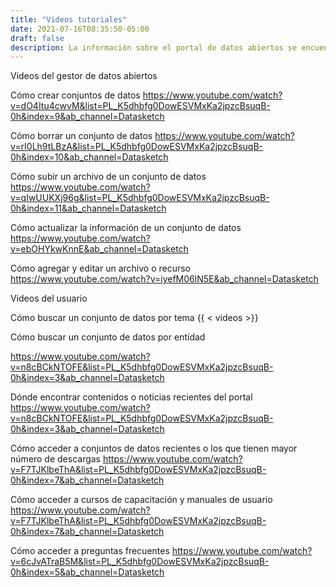 ```yaml
---
title: "Videos tutoriales"
date: 2021-07-16T08:35:50-05:00
draft: false
description: La información sobre el portal de datos abiertos se encuentran en los videos tutoriales.
---
```

Videos del gestor de datos abiertos

Cómo crear conjuntos de datos
https://www.youtube.com/watch?v=dO4Itu4cwvM&list=PL_K5dhbfg0DowESVMxKa2jpzcBsuqB-0h&index=9&ab_channel=Datasketch

Cómo borrar un conjunto de datos
https://www.youtube.com/watch?v=rI0Lh9tLBzA&list=PL_K5dhbfg0DowESVMxKa2jpzcBsuqB-0h&index=10&ab_channel=Datasketch

Cómo subir un archivo de un conjunto de datos
https://www.youtube.com/watch?v=qIwUUKXj96g&list=PL_K5dhbfg0DowESVMxKa2jpzcBsuqB-0h&index=11&ab_channel=Datasketch

Cómo actualizar la información de un conjunto de datos
https://www.youtube.com/watch?v=ebOHYkwKnnE&ab_channel=Datasketch


Cómo agregar y editar un archivo o recurso
https://www.youtube.com/watch?v=iyefM06lN5E&ab_channel=Datasketch








Videos del usuario 



Cómo buscar un conjunto de datos por tema
{{ < videos >}}

Cómo buscar un conjunto de datos por entidad

https://www.youtube.com/watch?v=n8cBCkNTOFE&list=PL_K5dhbfg0DowESVMxKa2jpzcBsuqB-0h&index=3&ab_channel=Datasketch

Dónde encontrar contenidos o noticias recientes del portal
https://www.youtube.com/watch?v=n8cBCkNTOFE&list=PL_K5dhbfg0DowESVMxKa2jpzcBsuqB-0h&index=3&ab_channel=Datasketch

Cómo acceder a conjuntos de datos recientes o los que tienen mayor número de descargas
https://www.youtube.com/watch?v=F7TJKlbeThA&list=PL_K5dhbfg0DowESVMxKa2jpzcBsuqB-0h&index=7&ab_channel=Datasketch

Cómo acceder a cursos de capacitación y manuales de usuario
https://www.youtube.com/watch?v=F7TJKlbeThA&list=PL_K5dhbfg0DowESVMxKa2jpzcBsuqB-0h&index=7&ab_channel=Datasketch

Cómo acceder a preguntas frecuentes
https://www.youtube.com/watch?v=6cJvATraB5M&list=PL_K5dhbfg0DowESVMxKa2jpzcBsuqB-0h&index=5&ab_channel=Datasketch



